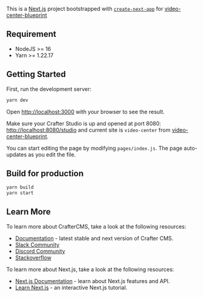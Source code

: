 This is a [Next.js](https://nextjs.org/) project bootstrapped with [`create-next-app`](https://github.com/vercel/next.js/tree/canary/packages/create-next-app) for [video-center-blueprint](https://github.com/craftercms/video-center-blueprint)

## Requirement

- NodeJS >= 16
- Yarn >= 1.22.17

## Getting Started

First, run the development server:

```bash
yarn dev
```

Open [http://localhost:3000](http://localhost:3000) with your browser to see the result.

Make sure your Crafter Studio is up and opened at port 8080: [http://localhost:8080/studio](http://localhost:8080/studio) and current site is `video-center` from [video-center-blueprint](https://github.com/craftercms/video-center-blueprint).

You can start editing the page by modifying `pages/index.js`. The page auto-updates as you edit the file.

## Build for production

```bash
yarn build
yarn start
```

## Learn More

To learn more about CrafterCMS, take a look at the following resources:

- [Documentation](https://docs.craftercms.org/) - latest stable and next version of Crafter CMS.
- [Slack Community](https://join.slack.com/t/craftercms/shared_invite/enQtNDg0NzI3NzA0NjMwLWZmMGQzMDViMzA5NDE1YjMzM2M1N2JlOWJlZDA1MjA2MGJlZjgzNDVlMmI5ODQxNmNjMWQ3NzA5ZWNkN2UxOWE)
- [Discord Community](https://groups.google.com/forum/#!forum/craftercms)
- [Stackoverflow](https://stackoverflow.com/questions/tagged/crafter-cms)

To learn more about Next.js, take a look at the following resources:

- [Next.js Documentation](https://nextjs.org/docs) - learn about Next.js features and API.
- [Learn Next.js](https://nextjs.org/learn) - an interactive Next.js tutorial.
